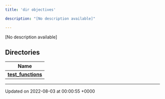 ```yaml
---
title: 'dir objectives'

description: "[No description available]"

---
```







[No description available]

## Directories

| Name           |
| -------------- |
| **[test_functions](/documentation/code/gambit_sphinx/files/dir_6612f8e8ba8b632b4cbae0c0d5ded04b/#dir-test-functions)**  |






-------------------------------

Updated on 2022-08-03 at 00:00:55 +0000
